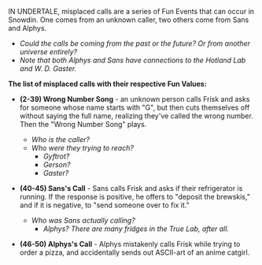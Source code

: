 IN UNDERTALE, misplaced calls are a series of <a onclick="loadFile('Fun Events.md')">Fun Events</a> that can occur in Snowdin. One comes from an unknown caller, two others come from <a onclick="loadFile('Sans.md')">Sans</a> and <a onclick="loadFile('Alphys.md')">Alphys</a>.
- _Could the calls be coming from the past or the future? Or from another universe entirely?_
- _Note that both Alphys and Sans have connections to the <a onclick="loadFile('Hotland Lab.md')">Hotland Lab</a> and <a onclick="loadFile('Doctor W. D. Gaster.md')">W. D. Gaster</a>._

**The list of misplaced calls with their respective Fun Values:**

- **(2-39) Wrong Number Song** - an unknown person calls <a onclick="loadFile('Frisk.md')">Frisk</a> and asks for someone whose name starts with "G", but then cuts themselves off without saying the full name, realizing they've called the wrong number. Then the "Wrong Number Song" plays.
	- _Who is the caller?_
	- _Who were they trying to reach?_
		- _Gyftrot?_
		- _<a onclick="loadFile('Gerson Boom.md')">Gerson</a>?_
		- _<a onclick="loadFile('Doctor W. D. Gaster.md')">Gaster</a>?_
  
- **(40-45) Sans's Call** - <a onclick="loadFile('Sans.md')">Sans</a> calls Frisk and asks if their refrigerator is running. If the response is positive, he offers to "deposit the brewskis," and if it is negative, to "send someone over to fix it."
	- _Who was Sans actually calling?_
		- _Alphys? There are many fridges in the <a onclick="loadFile('Hotland Lab.md')">True Lab</a>, after all._
  
- **(46-50) Alphys's Call** - <a onclick="loadFile('Alphys.md')">Alphys</a> mistakenly calls Frisk while trying to order a pizza, and accidentally sends out ASCII-art of an anime catgirl.